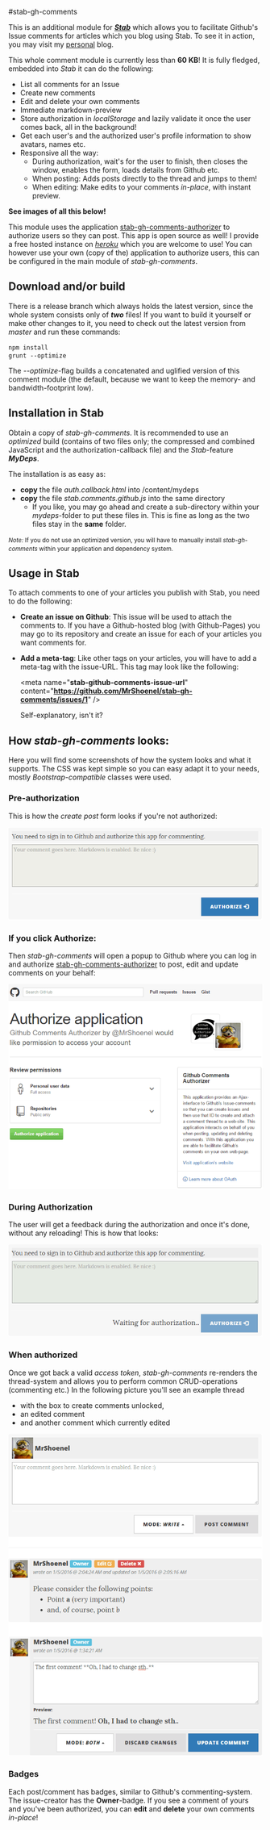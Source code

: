 #stab-gh-comments

This is an additional module for [***Stab***](https://github.com/MrShoenel/stab) which allows you to facilitate Github's Issue comments for articles which you blog using Stab. To see it in action, you may visit my [personal](https://mrshoenel.github.io/) blog.

This whole comment module is currently less than **60 KB**! It is fully fledged, embedded into *Stab* it can do the following:

* List all comments for an Issue
* Create new comments
* Edit and delete your own comments
* Immediate markdown-preview
* Store authorization in *localStorage* and lazily validate it once the user comes back, all in the background!
* Get each user's and the authorized user's profile information to show avatars, names etc.
* Responsive all the way:
	* During authorization, wait's for the user to finish, then closes the window, enables the form, loads details from Github etc.
	* When posting: Adds posts directly to the thread and jumps to them!
	* When editing: Make edits to your comments *in-place*, with instant preview.
	
**See images of all this below!**

This module uses the application [stab-gh-comments-authorizer](https://github.com/MrShoenel/stab-gh-comments-authorizer) to authorize users so they can post. This app is open source as well! I provide a free hosted instance on [*heroku*](https://stab-gh-comments-authorizer.herokuapp.com/) which you are welcome to use! You can however use your own (copy of the) application to authorize users, this can be configured in the main module of *stab-gh-comments*.

## Download and/or build

There is a release branch which always holds the latest version, since the whole system consists only of ***two*** files! If you want to build it yourself or make other changes to it, you need to check out the latest version from *master* and run these commands:

	npm install
	grunt --optimize

The *--optimize*-flag builds a concatenated and uglified version of this comment module (the default, because we want to keep the memory- and bandwidth-footprint low).

## Installation in Stab
Obtain a copy of *stab-gh-comments*. It is recommended to use an *optimized* build (contains of two files only; the compressed and combined JavaScript and the authorization-callback file) and the *Stab*-feature ***MyDeps***.

The installation is as easy as:

* **copy** the file *auth.callback.html* into /content/mydeps
* **copy** the file *stab.comments.github.js* into the same directory
	* If you like, you may go ahead and create a sub-directory within your *mydeps*-folder to put these files in. This is fine as long as the two files stay in the **same** folder.

<small>*Note:* If you do not use an optimized version, you will have to manually install *stab-gh-comments* within your application and dependency system.</small>

## Usage in Stab
To attach comments to one of your articles you publish with Stab, you need to do the following:
* **Create an issue on Github**: This issue will be used to attach the comments to. If you have a Github-hosted blog (with Github-Pages) you may go to its repository and create an issue for each of your articles you want comments for.
* **Add a meta-tag**: Like other tags on your articles, you will have to add a meta-tag with the issue-URL. This tag may look like the following:

	&lt;meta name="**stab-github-comments-issue-url**" content="**https://github.com/MrShoenel/stab-gh-comments/issues/1**" /&gt;
	
	Self-explanatory, isn't it?

## How *stab-gh-comments* looks:
Here you will find some screenshots of how the system looks and what it supports. The CSS was kept simple so you can easy adapt it to your needs, mostly *Bootstrap-compatible* classes were used.

### Pre-authorization
This is how the *create post* form looks if you're not authorized:

![](https://raw.githubusercontent.com/MrShoenel/stab-gh-comments/develop/readme_resource/pre-auth.gif)

### If you click Authorize:
Then *stab-gh-comments* will open a popup to Github where you can log in and authorize [stab-gh-comments-authorizer](https://github.com/MrShoenel/stab-gh-comments-authorizer) to post, edit and update comments on your behalf:

![](https://raw.githubusercontent.com/MrShoenel/stab-gh-comments/develop/readme_resource/while-auth-app.gif)

### During Authorization
The user will get a feedback during the authorization and once it's done, without any reloading! This is how that looks:

![](https://raw.githubusercontent.com/MrShoenel/stab-gh-comments/develop/readme_resource/while-auth.gif)

### When authorized
Once we got back a valid *access token*, *stab-gh-comments* re-renders the thread-system and allows you to perform common CRUD-operations (commenting etc.) In the following picture you'll see an example thread
* with the box to create comments unlocked,
* an edited comment
* and another comment which currently edited

![](https://raw.githubusercontent.com/MrShoenel/stab-gh-comments/develop/readme_resource/commenting_editing_reading.gif)

### Badges
Each post/comment has badges, similar to Github's commenting-system. The issue-creator has the **Owner**-badge. If you see a comment of yours and you've been authorized, you can **edit** and **delete** your own comments *in-place*!